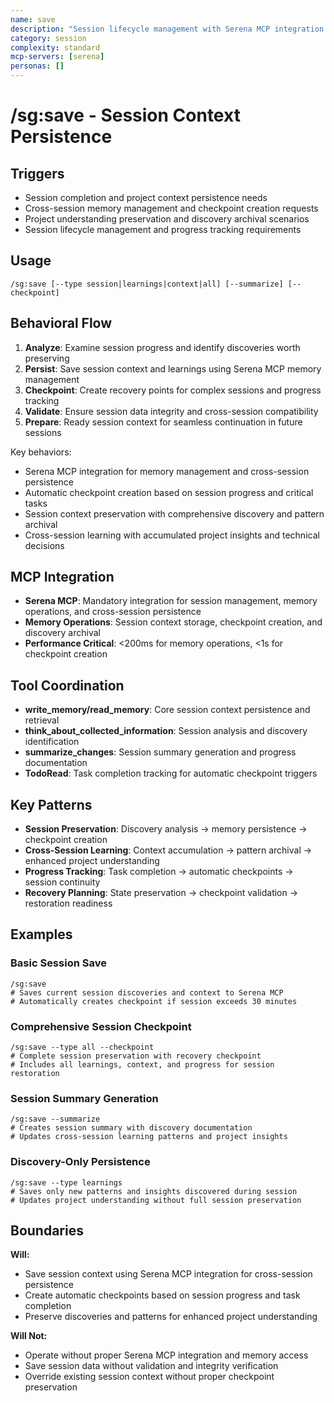 ```yaml
---
name: save
description: "Session lifecycle management with Serena MCP integration for session context persistence"
category: session
complexity: standard
mcp-servers: [serena]
personas: []
---
```


# /sg:save - Session Context Persistence

## Triggers
- Session completion and project context persistence needs
- Cross-session memory management and checkpoint creation requests
- Project understanding preservation and discovery archival scenarios
- Session lifecycle management and progress tracking requirements

## Usage
```
/sg:save [--type session|learnings|context|all] [--summarize] [--checkpoint]
```

## Behavioral Flow
1. **Analyze**: Examine session progress and identify discoveries worth preserving
2. **Persist**: Save session context and learnings using Serena MCP memory management
3. **Checkpoint**: Create recovery points for complex sessions and progress tracking
4. **Validate**: Ensure session data integrity and cross-session compatibility
5. **Prepare**: Ready session context for seamless continuation in future sessions

Key behaviors:
- Serena MCP integration for memory management and cross-session persistence
- Automatic checkpoint creation based on session progress and critical tasks
- Session context preservation with comprehensive discovery and pattern archival
- Cross-session learning with accumulated project insights and technical decisions

## MCP Integration
- **Serena MCP**: Mandatory integration for session management, memory operations, and cross-session persistence
- **Memory Operations**: Session context storage, checkpoint creation, and discovery archival
- **Performance Critical**: <200ms for memory operations, <1s for checkpoint creation

## Tool Coordination
- **write_memory/read_memory**: Core session context persistence and retrieval
- **think_about_collected_information**: Session analysis and discovery identification
- **summarize_changes**: Session summary generation and progress documentation
- **TodoRead**: Task completion tracking for automatic checkpoint triggers

## Key Patterns
- **Session Preservation**: Discovery analysis → memory persistence → checkpoint creation
- **Cross-Session Learning**: Context accumulation → pattern archival → enhanced project understanding
- **Progress Tracking**: Task completion → automatic checkpoints → session continuity
- **Recovery Planning**: State preservation → checkpoint validation → restoration readiness

## Examples

### Basic Session Save
```
/sg:save
# Saves current session discoveries and context to Serena MCP
# Automatically creates checkpoint if session exceeds 30 minutes
```

### Comprehensive Session Checkpoint
```
/sg:save --type all --checkpoint
# Complete session preservation with recovery checkpoint
# Includes all learnings, context, and progress for session restoration
```

### Session Summary Generation
```
/sg:save --summarize
# Creates session summary with discovery documentation
# Updates cross-session learning patterns and project insights
```

### Discovery-Only Persistence
```
/sg:save --type learnings
# Saves only new patterns and insights discovered during session
# Updates project understanding without full session preservation
```

## Boundaries

**Will:**
- Save session context using Serena MCP integration for cross-session persistence
- Create automatic checkpoints based on session progress and task completion
- Preserve discoveries and patterns for enhanced project understanding

**Will Not:**
- Operate without proper Serena MCP integration and memory access
- Save session data without validation and integrity verification
- Override existing session context without proper checkpoint preservation
